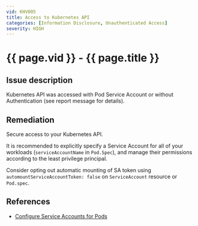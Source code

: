 ```yaml
---
vid: KHV005
title: Access to Kubernetes API
categories: [Information Disclosure, Unauthenticated Access]
severity: HIGH
---
```


# {{ page.vid }} - {{ page.title }}

## Issue description

Kubernetes API was accessed with Pod Service Account or without Authentication (see report message for details).

## Remediation

Secure access to your Kubernetes API.

It is recommended to explicitly specify a Service Account for all of your workloads (`serviceAccountName` in `Pod.Spec`), and manage their permissions according to the least privilege principal.

Consider opting out automatic mounting of SA token using `automountServiceAccountToken: false` on `ServiceAccount` resource or `Pod.spec`.


## References

- [Configure Service Accounts for Pods](https://kubernetes.io/docs/tasks/configure-pod-container/configure-service-account/)
